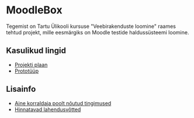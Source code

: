 # MoodleBox

Tegemist on Tartu Ülikooli kursuse "Veebirakenduste loomine" raames tehtud projekt, mille eesmärgiks on Moodle testide haldussüsteemi loomine.

## Kasulikud lingid

- [Projekti plaan](https://github.com/karlveskus/moodlebox/wiki/Plaan)
- [Prototüüp](https://github.com/karlveskus/moodlebox/wiki/Visuaalne-protot%C3%BC%C3%BCp)

## Lisainfo
- [Aine korraldaja poolt nõutud tingimused](https://github.com/karlveskus/moodlebox/wiki/Aine-korraldaja-poolt-n%C3%B5utud-tingimused)
- [Hinnatavad lahendusvõtted](https://github.com/karlveskus/moodlebox/wiki/Hinnatavad-lahendusv%C3%B5tted-ja-%C3%BClesanded)
